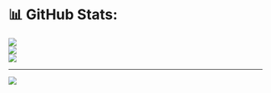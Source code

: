 # 📊 GitHub Stats:
![](https://github-readme-stats.vercel.app/api?username=Kanan302&theme=dark&hide_border=false&include_all_commits=false&count_private=false)<br/>
![](https://github-readme-streak-stats.herokuapp.com/?user=Kanan302&theme=dark&hide_border=false)<br/>
![](https://github-readme-stats.vercel.app/api/top-langs/?username=Kanan302&theme=dark&hide_border=false&include_all_commits=false&count_private=false&layout=compact)

---
[![](https://visitcount.itsvg.in/api?id=Kanan302&icon=0&color=0)](https://visitcount.itsvg.in)

<!-- Proudly created with GPRM ( https://gprm.itsvg.in ) -->
